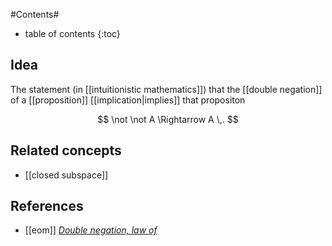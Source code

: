 
#Contents#
* table of contents
{:toc}

## Idea

The statement (in [[intuitionistic mathematics]]) that the [[double negation]] of a [[proposition]] [[implication|implies]] that propositon

$$
  \not \not A \Rightarrow A
  \,.
$$

## Related concepts

* [[closed subspace]]

## References

* [[eom]] _[Double negation, law of](https://www.encyclopediaofmath.org/index.php/Double_negation,_law_of)_
